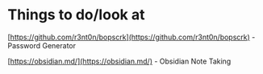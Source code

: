 # Things to do/look at

[https://github.com/r3nt0n/bopscrk](https://github.com/r3nt0n/bopscrk) - Password Generator

[https://obsidian.md/](https://obsidian.md/) - Obsidian Note Taking



